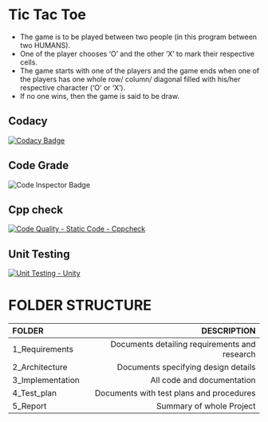 # Tic Tac Toe
- The game is to be played between two people (in this program between two HUMANS).
- One of the player chooses ‘O’ and the other ‘X’ to mark their respective cells.
- The game starts with one of the players and the game ends when one of the players has one whole row/ column/ diagonal filled with his/her respective character (‘O’ or ‘X’).
- If no one wins, then the game is said to be draw.

## Codacy
[![Codacy Badge](https://app.codacy.com/project/badge/Grade/2cd80779fd294e6c90c6c883725a3a0b)](https://www.codacy.com/gh/grautela678/M1_game_tic_tac_toe/dashboard?utm_source=github.com&amp;utm_medium=referral&amp;utm_content=grautela678/M1_game_tic_tac_toe&amp;utm_campaign=Badge_Grade)
## Code Grade
![Code Inspector Badge](https://api.codiga.io/project/29900/status/svg)
## Cpp check
[![Code Quality - Static Code - Cppcheck](https://github.com/grautela678/M1_game_tic_tac_toe/actions/workflows/c-cpp.yml/badge.svg)](https://github.com/grautela678/M1_game_tic_tac_toe/actions/workflows/c-cpp.yml)
## Unit Testing
[![Unit Testing - Unity](https://github.com/grautela678/M1_game_tic_tac_toe/actions/workflows/unit_testing.yml/badge.svg)](https://github.com/grautela678/M1_game_tic_tac_toe/actions/workflows/unit_testing.yml)
# FOLDER STRUCTURE
| FOLDER | DESCRIPTION |
| :---        |        ---: |
|1_Requirements   | Documents detailing requirements and research   | 
| 2_Architecture | Documents specifying design details   | 
| 3_Implementation   | All code and documentation | 
| 4_Test_plan  | Documents with test plans and procedures  | 
| 5_Report  | Summary of whole Project  | 
